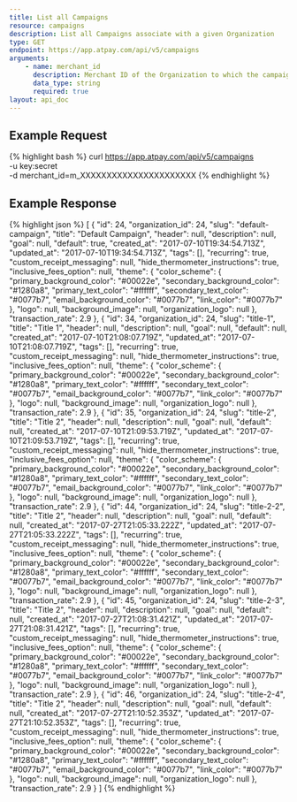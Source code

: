 ```yaml
---
title: List all Campaigns
resource: campaigns
description: List all Campaigns associate with a given Organization
type: GET
endpoint: https://app.atpay.com/api/v5/campaigns
arguments:
    - name: merchant_id
      description: Merchant ID of the Organization to which the campaign belongs.
      data_type: string
      required: true
layout: api_doc
---
```


## Example Request
{% highlight bash %}
curl https://app.atpay.com/api/v5/campaigns \
  -u key:secret \
  -d merchant_id=m_XXXXXXXXXXXXXXXXXXXXXX
{% endhighlight %}

## Example Response
{% highlight json %}
[
  {
    "id": 24,
    "organization_id": 24,
    "slug": "default-campaign",
    "title": "Default Campaign",
    "header": null,
    "description": null,
    "goal": null,
    "default": true,
    "created_at": "2017-07-10T19:34:54.713Z",
    "updated_at": "2017-07-10T19:34:54.713Z",
    "tags": [],
    "recurring": true,
    "custom_receipt_messaging": null,
    "hide_thermometer_instructions": true,
    "inclusive_fees_option": null,
    "theme": {
      "color_scheme": {
        "primary_background_color": "#00022e",
        "secondary_background_color": "#1280a8",
        "primary_text_color": "#ffffff",
        "secondary_text_color": "#0077b7",
        "email_background_color": "#0077b7",
        "link_color": "#0077b7"
      },
      "logo": null,
      "background_image": null,
      "organization_logo": null
    },
    "transaction_rate": 2.9
  },
  {
    "id": 34,
    "organization_id": 24,
    "slug": "title-1",
    "title": "Title 1",
    "header": null,
    "description": null,
    "goal": null,
    "default": null,
    "created_at": "2017-07-10T21:08:07.719Z",
    "updated_at": "2017-07-10T21:08:07.719Z",
    "tags": [],
    "recurring": true,
    "custom_receipt_messaging": null,
    "hide_thermometer_instructions": true,
    "inclusive_fees_option": null,
    "theme": {
      "color_scheme": {
        "primary_background_color": "#00022e",
        "secondary_background_color": "#1280a8",
        "primary_text_color": "#ffffff",
        "secondary_text_color": "#0077b7",
        "email_background_color": "#0077b7",
        "link_color": "#0077b7"
      },
      "logo": null,
      "background_image": null,
      "organization_logo": null
    },
    "transaction_rate": 2.9
  },
  {
    "id": 35,
    "organization_id": 24,
    "slug": "title-2",
    "title": "Title 2",
    "header": null,
    "description": null,
    "goal": null,
    "default": null,
    "created_at": "2017-07-10T21:09:53.719Z",
    "updated_at": "2017-07-10T21:09:53.719Z",
    "tags": [],
    "recurring": true,
    "custom_receipt_messaging": null,
    "hide_thermometer_instructions": true,
    "inclusive_fees_option": null,
    "theme": {
      "color_scheme": {
        "primary_background_color": "#00022e",
        "secondary_background_color": "#1280a8",
        "primary_text_color": "#ffffff",
        "secondary_text_color": "#0077b7",
        "email_background_color": "#0077b7",
        "link_color": "#0077b7"
      },
      "logo": null,
      "background_image": null,
      "organization_logo": null
    },
    "transaction_rate": 2.9
  },
  {
    "id": 44,
    "organization_id": 24,
    "slug": "title-2-2",
    "title": "Title 2",
    "header": null,
    "description": null,
    "goal": null,
    "default": null,
    "created_at": "2017-07-27T21:05:33.222Z",
    "updated_at": "2017-07-27T21:05:33.222Z",
    "tags": [],
    "recurring": true,
    "custom_receipt_messaging": null,
    "hide_thermometer_instructions": true,
    "inclusive_fees_option": null,
    "theme": {
      "color_scheme": {
        "primary_background_color": "#00022e",
        "secondary_background_color": "#1280a8",
        "primary_text_color": "#ffffff",
        "secondary_text_color": "#0077b7",
        "email_background_color": "#0077b7",
        "link_color": "#0077b7"
      },
      "logo": null,
      "background_image": null,
      "organization_logo": null
    },
    "transaction_rate": 2.9
  },
  {
    "id": 45,
    "organization_id": 24,
    "slug": "title-2-3",
    "title": "Title 2",
    "header": null,
    "description": null,
    "goal": null,
    "default": null,
    "created_at": "2017-07-27T21:08:31.421Z",
    "updated_at": "2017-07-27T21:08:31.421Z",
    "tags": [],
    "recurring": true,
    "custom_receipt_messaging": null,
    "hide_thermometer_instructions": true,
    "inclusive_fees_option": null,
    "theme": {
      "color_scheme": {
        "primary_background_color": "#00022e",
        "secondary_background_color": "#1280a8",
        "primary_text_color": "#ffffff",
        "secondary_text_color": "#0077b7",
        "email_background_color": "#0077b7",
        "link_color": "#0077b7"
      },
      "logo": null,
      "background_image": null,
      "organization_logo": null
    },
    "transaction_rate": 2.9
  },
  {
    "id": 46,
    "organization_id": 24,
    "slug": "title-2-4",
    "title": "Title 2",
    "header": null,
    "description": null,
    "goal": null,
    "default": null,
    "created_at": "2017-07-27T21:10:52.353Z",
    "updated_at": "2017-07-27T21:10:52.353Z",
    "tags": [],
    "recurring": true,
    "custom_receipt_messaging": null,
    "hide_thermometer_instructions": true,
    "inclusive_fees_option": null,
    "theme": {
      "color_scheme": {
        "primary_background_color": "#00022e",
        "secondary_background_color": "#1280a8",
        "primary_text_color": "#ffffff",
        "secondary_text_color": "#0077b7",
        "email_background_color": "#0077b7",
        "link_color": "#0077b7"
      },
      "logo": null,
      "background_image": null,
      "organization_logo": null
    },
    "transaction_rate": 2.9
  }
]
{% endhighlight %}